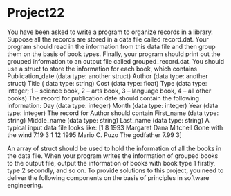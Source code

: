 # Project22
You have been asked to write a program to organize records in a library. Suppose all the records are stored in a data file called record.dat. Your program should read in the information from this data file and then group them on the basis of book types. Finally, your program should print out the grouped information to an output file called grouped_record.dat. You should use a struct to store the information for each book, which contains 
Publication_date  (data type: another struct) 
Author (data type: another struct) 
Title ( data type: string) 
Cost (data type: float) 
Type (data type: integer;   1 – science book, 2 – arts book, 3 – language book, 4 – all
other books)
The record for publication date should contain the following information: Day (data type: integer) Month (data type: integer) Year (data type: integer) The record for Author should contain First_name (data type: string) Middle_name (data type: string) Last_name (data type: string) A typical input data file looks like: 
[1 8 1993 
Margaret Dana Mitchell 
Gone with the wind 
7.19 
3 
1 12 1995 
Mario C. Puzo 
The godfather 
7.99 
3]

An array of struct should be used to hold the information of all the books in the data file. When your program writes the information of grouped books to the output file,  output the  information of books with book type 1 firstly, type 2 secondly, and so on. To provide solutions to this project, you need to deliver the following components on the basis of principles in software engineering.
